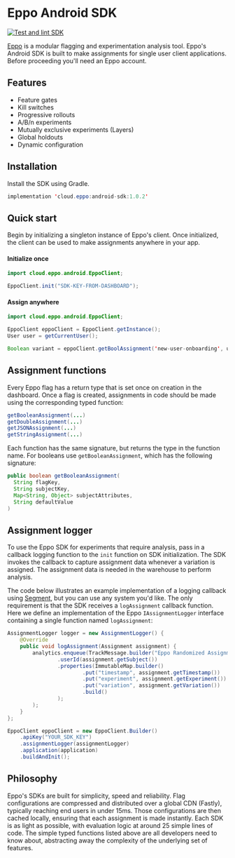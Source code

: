# Eppo Android SDK

[![Test and lint SDK](https://github.com/Eppo-exp/android-sdk/actions/workflows/test.yaml/badge.svg)](https://github.com/Eppo-exp/android-sdk/actions/workflows/test.yaml)

[Eppo](https://www.geteppo.com/) is a modular flagging and experimentation analysis tool. Eppo's Android SDK is built to make assignments for single user client applications. Before proceeding you'll need an Eppo account.

## Features

- Feature gates
- Kill switches
- Progressive rollouts
- A/B/n experiments
- Mutually exclusive experiments (Layers)
- Global holdouts
- Dynamic configuration

## Installation

Install the SDK using Gradle.

```java
implementation 'cloud.eppo:android-sdk:1.0.2'
```

## Quick start

Begin by initializing a singleton instance of Eppo's client. Once initialized, the client can be used to make assignments anywhere in your app.

#### Initialize once

```java
import cloud.eppo.android.EppoClient;

EppoClient.init("SDK-KEY-FROM-DASHBOARD");
```


#### Assign anywhere

```java
import cloud.eppo.android.EppoClient;

EppoClient eppoClient = EppoClient.getInstance(); 
User user = getCurrentUser();

Boolean variant = eppoClient.getBoolAssignment('new-user-onboarding', user.id, user.attributes, false);
```

## Assignment functions

Every Eppo flag has a return type that is set once on creation in the dashboard. Once a flag is created, assignments in code should be made using the corresponding typed function: 

```java
getBooleanAssignment(...)
getDoubleAssignment(...)
getJSONAssignment(...)
getStringAssignment(...)
```

Each function has the same signature, but returns the type in the function name. For booleans use `getBooleanAssignment`, which has the following signature:

```java
public boolean getBooleanAssignment(
  String flagKey, 
  String subjectKey, 
  Map<String, Object> subjectAttributes, 
  String defaultValue
)
  ```

## Assignment logger 

To use the Eppo SDK for experiments that require analysis, pass in a callback logging function to the `init` function on SDK initialization. The SDK invokes the callback to capture assignment data whenever a variation is assigned. The assignment data is needed in the warehouse to perform analysis.

The code below illustrates an example implementation of a logging callback using [Segment](https://segment.com/), but you can use any system you'd like. The only requirement is that the SDK receives a `logAssignment` callback function. Here we define an implementation of the Eppo `IAssignmentLogger` interface containing a single function named `logAssignment`:

```java
AssignmentLogger logger = new AssignmentLogger() {
    @Override
    public void logAssignment(Assignment assignment) {
        analytics.enqueue(TrackMessage.builder("Eppo Randomized Assignment")
                .userId(assignment.getSubject())
                .properties(ImmutableMap.builder()
                        .put("timestamp", assignment.getTimestamp())
                        .put("experiment", assignment.getExperiment())
                        .put("variation", assignment.getVariation())
                        .build()
                );
        );
    }
};

EppoClient eppoClient = new EppoClient.Builder()
    .apiKey("YOUR_SDK_KEY")
    .assignmentLogger(assignmentLogger)
    .application(application)
    .buildAndInit();
```

## Philosophy

Eppo's SDKs are built for simplicity, speed and reliability. Flag configurations are compressed and distributed over a global CDN (Fastly), typically reaching end users in under 15ms. Those configurations are then cached locally, ensuring that each assignment is made instantly. Each SDK is as light as possible, with evaluation logic at around 25 simple lines of code. The simple typed functions listed above are all developers need to know about, abstracting away the complexity of the underlying set of features. 



